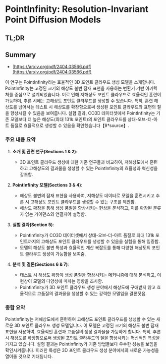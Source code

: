 # PointInfinity: Resolution-Invariant Point Diffusion Models
## TL;DR
## Summary
- [https://arxiv.org/pdf/2404.03566.pdf](https://arxiv.org/pdf/2404.03566.pdf)

이 연구는 PointInfinity라는 효율적인 3D 포인트 클라우드 생성 모델을 소개합니다. PointInfinity는 고정된 크기의 해상도 불변 잠재 표현을 사용하는 변환기 기반 아키텍처를 중심으로 설계되었습니다. 이로 인해 저해상도 포인트 클라우드로 효율적인 훈련이 가능하며, 추론 시에는 고해상도 포인트 클라우드를 생성할 수 있습니다. 특히, 훈련 해상도를 넘어서는 테스트 시 해상도를 확장함으로써 생성된 포인트 클라우드와 표면의 질을 향상시킬 수 있음을 보여줍니다. 실험 결과, CO3D 데이터셋에서 PointInfinity는 기존 모델보다 더 높은 해상도(최대 131k 포인트)의 포인트 클라우드를 상태-오브-더-아트 품질로 효율적으로 생성할 수 있음을 확인했습니다【9†source】.

### 주요 내용 요약

1. **소개 및 관련 연구(Sections 1 & 2)**:
   - 3D 포인트 클라우드 생성에 대한 기존 연구들과 비교하여, 저해상도에서 훈련하고 고해상도의 결과물을 생성할 수 있는 PointInfinity의 효율성과 혁신성을 강조함.

2. **PointInfinity 모델(Sections 3 & 4)**:
   - 해상도 불변의 잠재 표현을 사용하여, 저해상도 데이터로 모델을 훈련시키고 추론 시 고해상도 포인트 클라우드를 생성할 수 있는 구조를 제안함.
   - 해상도 확장을 통해 생성 품질을 향상시키는 현상을 분석하고, 이를 확장된 분류자 없는 가이던스와 연결지어 설명함.

3. **실험 결과(Section 5)**:
   - PointInfinity가 CO3D 데이터셋에서 상태-오브-더-아트 품질로 최대 131k 포인트까지의 고해상도 포인트 클라우드를 생성할 수 있음을 실험을 통해 입증함.
   - 모델의 해상도 불변 특성과 효율적인 계산 복잡도를 통해 다양한 해상도의 포인트 클라우드 생성이 가능함을 보여줌.

4. **분석 및 결론(Sections 6 & 7)**:
   - 테스트 시 해상도 확장이 생성 품질을 향상시키는 메커니즘에 대해 분석하고, 이 현상이 모델의 다양성에 미치는 영향을 조사함.
   - PointInfinity가 3D 포인트 클라우드 생성 분야에서 해상도에 구애받지 않고 효율적으로 고품질의 결과물을 생성할 수 있는 강력한 모델임을 결론짓음.

### 종합 요약

PointInfinity는 저해상도에서 훈련하여 고해상도 포인트 클라우드를 생성할 수 있는 새로운 3D 포인트 클라우드 생성 모델입니다. 이 모델은 고정된 크기의 해상도 불변 잠재 표현을 사용하여, 효율적인 훈련과 고품질의 생성 결과물을 가능하게 합니다. 특히, 추론 시 해상도를 확장함으로써 생성된 포인트 클라우드의 질을 향상시키는 혁신적인 특성을 가지고 있습니다. 실험 결과는 PointInfinity가 기존 방법들보다 우수한 성능을 보임을 확인시켜줍니다. 이러한 특성은 3D 포인트 클라우드 생성 분야에서의 새로운 가능성을 열어줄 것으로 기대됩니다.